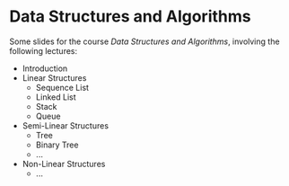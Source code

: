 # Data Structures and Algorithms

Some slides for the course *Data Structures and Algorithms*, involving the following lectures:

- Introduction
- Linear Structures
    - Sequence List
    - Linked List
    - Stack
    - Queue
- Semi-Linear Structures
    - Tree
    - Binary Tree
    - ...
- Non-Linear Structures
    - ...

